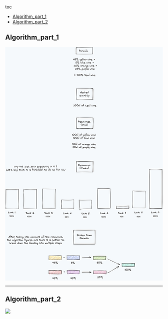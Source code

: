 <summary>
toc
</summary>

- [Algorithm\_part\_1](#algorithm_part_1)
- [Algorithm\_part\_2](#algorithm_part_2)

## Algorithm_part_1
<img src="Algorithm_part_1.jpg" width="1200px">

<hr>

## Algorithm_part_2
<img src="Algorithm_part_2.jpg" width="1200px">